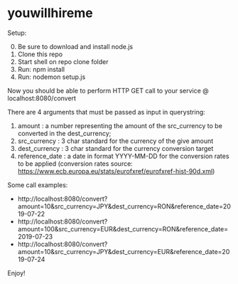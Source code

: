 # youwillhireme

Setup:

 0. Be sure to download and install node.js
 1. Clone this repo
 2. Start shell on repo clone folder
 3. Run: npm install
 4. Run: nodemon setup.js
 
Now you should be able to perform HTTP GET call to your service @ localhost:8080/convert

There are 4 arguments that must be passed as input in querystring:
 1. amount : a number representing the amount of the src_currency to be converted in the dest_currency;
 2. src_currency : 3 char standard for the currency of the give amount
 3. dest_currency : 3 char standard for the currency conversion target
 4. reference_date : a date in format YYYY-MM-DD for the conversion rates to be applied (conversion rates source: https://www.ecb.europa.eu/stats/eurofxref/eurofxref-hist-90d.xml)

Some call examples:
 - http://localhost:8080/convert?amount=10&src_currency=JPY&dest_currency=RON&reference_date=2019-07-22
 - http://localhost:8080/convert?amount=100&src_currency=EUR&dest_currency=RON&reference_date=2019-07-23
 - http://localhost:8080/convert?amount=10&src_currency=JPY&dest_currency=EUR&reference_date=2019-07-24 
 
Enjoy!
